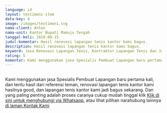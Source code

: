 ```yaml
---
language: id
layout: testimoni-item
data-key: 4
image: /images/testimoni.svg
nama-client: Anton
nama-unit: Kantor Bupati Mamuju Tengah
tanggal-beli: 2018-08-15
judul-komentar: Hasil renovasi lapangan tenis kantor kami bagus.
description: Hasil renovasi lapangan tenis kantor kami bagus.
keyword: Jasa Renovasi Lapangan Tenis, Kontraktor Lapangan Tenis dan Jasa Pembuatan Lapangan Tenis
rating: 5
komentar: Kami menggunakan jasa Spesialis Pembuat Lapangan baru pertama kali, dan tentu hasil dari referensi teman, renovasi lapangan tenis kantor kami hasilnya good, dan lapangan tenis kantor kami jadi bagus sekarang.
---
```

<div class="card">
<amp-youtube
data-videoid="A1P5e2eVc3A"
layout="responsive"
width="480" height="270"></amp-youtube>
</div>
<br>
Kami menggunakan jasa Spesialis Pembuat Lapangan baru pertama kali, dan tentu hasil dari referensi teman, renovasi lapangan tenis kantor kami hasilnya good, dan lapangan tenis kantor kami jadi bagus sekarang. Dan yang paling penting adalah proses caranya cukup mudah tinggal klik <a title="Klik di sini untuk menghubungi via Whatsapp" href="https://api.whatsapp.com/send?text=Hallo%20CS%20pembuatlapangan.com%0A(Nama)%0A(Alamat)%20&phone=6285259647778">Klik di sini untuk menghubungi via Whatsapp,</a> atau lihat pilihan narahubung lainnya <a href="/kontak-kami/" title="Kontak Kami">di laman Kontak Kami</a>